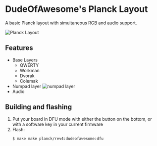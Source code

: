 # DudeOfAwesome's Planck Layout

A basic Planck layout with simultaneous RGB and audio support.

![Planck Layout](https://i.imgur.com/2p1TEEH.png)

## Features

- Base Layers
    - QWERTY
    - Workman
    - Dvorak
    - Colemak
- Numpad layer
    ![numpad layer](https://i.imgur.com)
- Audio

## Building and flashing

1. Put your board in DFU mode with either the button on the bottom, or with a software key in your current firmware
1. Flash:
    ```bash
    $ make make planck/rev4:dudeofawesome:dfu
    ```
